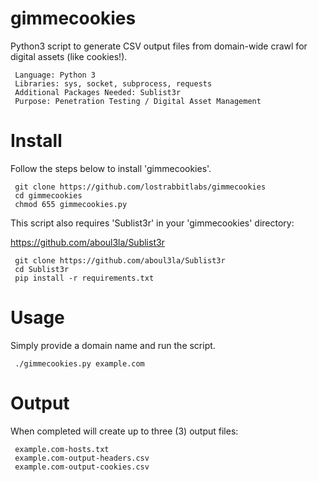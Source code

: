 # gimmecookies
Python3 script to generate CSV output files from domain-wide crawl for digital assets (like cookies!).

     Language: Python 3
     Libraries: sys, socket, subprocess, requests
     Additional Packages Needed: Sublist3r
     Purpose: Penetration Testing / Digital Asset Management


# Install
Follow the steps below to install 'gimmecookies'.

     git clone https://github.com/lostrabbitlabs/gimmecookies
     cd gimmecookies
     chmod 655 gimmecookies.py


This script also requires 'Sublist3r' in your 'gimmecookies' directory:

https://github.com/aboul3la/Sublist3r

     git clone https://github.com/aboul3la/Sublist3r
     cd Sublist3r
     pip install -r requirements.txt
     

# Usage
Simply provide a domain name and run the script.

     ./gimmecookies.py example.com


# Output
When completed will create up to three (3) output files:

     example.com-hosts.txt
     example.com-output-headers.csv
     example.com-output-cookies.csv
